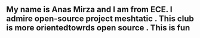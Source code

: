 
## My name is Anas Mirza and I am from ECE. I admire open-source project meshtatic . This club is more orientedtowrds open source . This is fun 
